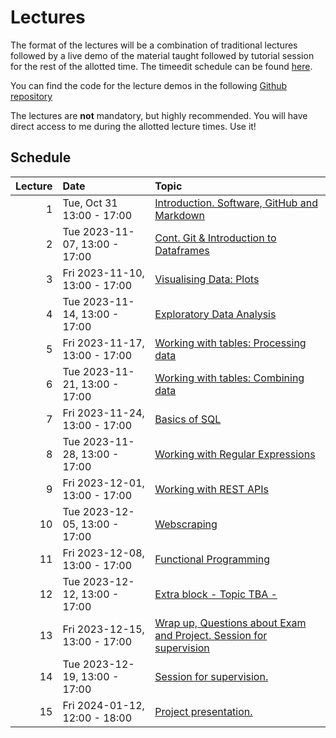 # Lectures

The format of the lectures will be a combination of traditional lectures
followed by a live demo of the material taught followed by tutorial session for
the rest of the allotted time. The timeedit schedule can be found [here](https://cloud.timeedit.net/su/web/stud1/s.html?tab=3&object=cevt_48182_HT2023&startDate=20230930&endDate=20240413&type=courseevent&h=t&l=en).

You can find the code for the lecture demos in the following [Github repository](https://github.com/mt4007-ht23/lectures)

The lectures are **not** mandatory, but highly recommended. You will have direct access
to me during the allotted lecture times. Use it!

## Schedule

|   Lecture | Date                           | Topic                                                                              |
|----------:|:-------------------------------|:-----------------------------------------------------------------------------------|
|        1  | Tue, Oct 31 13:00 - 17:00      | [Introduction. Software, GitHub and Markdown](/lectures/1)                         |
|        2  | Tue 2023-11-07,  13:00 - 17:00 | [Cont. Git & Introduction to Dataframes](/lectures/2)                              |
|        3  | Fri 2023-11-10,  13:00 - 17:00 | [Visualising Data: Plots](/lectures/3)                                         |
|        4  | Tue 2023-11-14,  13:00 - 17:00 | [Exploratory Data Analysis](/lectures/4)                                          |
|        5  | Fri 2023-11-17,  13:00 - 17:00 | [Working with tables: Processing data](/lectures/5)                           |
|        6  | Tue 2023-11-21,  13:00 - 17:00 | [Working with tables: Combining data](/lectures/6)                         |
|        7  | Fri 2023-11-24,  13:00 - 17:00 | [Basics of SQL]()                                                       |
|        8  | Tue 2023-11-28,  13:00 - 17:00 | [Working with Regular Expressions]()                                    |
|        9  | Fri 2023-12-01,  13:00 - 17:00 | [Working with REST APIs]()                                              |
|       10  | Tue 2023-12-05,  13:00 - 17:00 | [Webscraping]()                                                        |
|       11  | Fri 2023-12-08,  13:00 - 17:00 | [Functional Programming]()                                             |
|       12  | Tue 2023-12-12,  13:00 - 17:00 | [Extra block - Topic TBA -]()                                          |
|       13  | Fri 2023-12-15,  13:00 - 17:00 | [Wrap up, Questions about Exam and Project. Session for supervision]() |
|       14  | Tue 2023-12-19,  13:00 - 17:00 | [Session for supervision.]()                                           |
|       15  | Fri 2024-01-12,  12:00 - 18:00 | [Project presentation.]()                                              |

